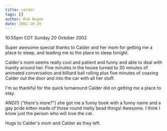 ```yaml
---
title: calder
tags: []
author: Rob Nugen
date: 2002-10-20
---
```


<p class=date>10:55pm CDT Sunday 20 October 2002</p>

<p>Super awesome special thanks to Calder and her mom for getting me a
place to sleep, and leading me to the place to sleep tonight.</p>

<p>Calder's mom seems really cool and patient and funny and able to
deal with inanity around her.  Five minutes in the house turned to 30
minutes of animated conversation and billiard ball rolling plus five
minutes of coaxing Calder out the door and into the car with all her
stuff.</p>

<p>I'm so thankful for the quick turnaround Calder did on getting me a
place to stay.</p>

<p>AND(!) ("there's more?") she got me a funny book with a funny name
and a gay pride kitten made of those round melty bead things!
Awesome.  I think I know just the person who will love the cat.</p>

<p>Hugs to Calder's mom and Calder as they left.</p>

